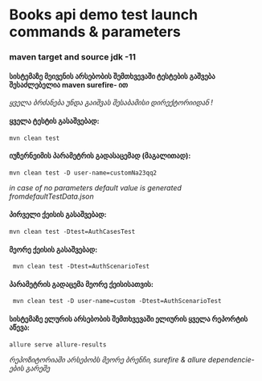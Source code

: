 # Books api demo test launch commands & parameters
### maven target and source jdk -11
#### სისტემაზე მეივენის არსებობის შემთხვევაში ტესტების გაშვება შესაძლებელია maven surefire- ით
<em> ყველა ბრძანება უნდა გაიშვას შესაბამისი დირექტორიიდან !</em>

#### ყველა ტესტის გასაშვებად:
    mvn clean test
#### იუზერნეიმის პარამეტრის გადასაცემად (მაგალითად):
    mvn clean test -D user-name=customNa23qq2

<em>in case of no parameters default value is generated fromdefaultTestData.json</em>

    

#### პირველი ქეისის გასაშვებად:
    mvn clean test -Dtest=AuthCasesTest

#### მეორე  ქეისის გასაშვებად:
     mvn clean test -Dtest=AuthScenarioTest
#### პარამეტრის გადაცემა მეორე ქეისისათვის:
     mvn clean test -D user-name=custom -Dtest=AuthScenarioTest

#### სისტემაზე ელურის არსებობის შემთხვევაში ელიურის ყველა რეპორტის აწევა:
    allure serve allure-results


<em>რეპოზიტორიაში არსებობს მეორე ბრენჩი, surefire & allure dependencie-ების გარეშე</em>